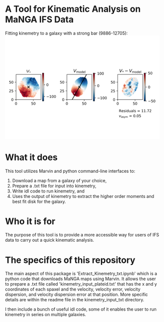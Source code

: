 # A Tool for Kinematic Analysis on MaNGA IFS Data
Fitting kinemetry to a galaxy with a strong bar (9886-12705):
<img src="https://github.com/beckynevin/MaNGA_Kinemetry_Tool/blob/master/kinemetry_figures/kinemetry_result_9886-12705.png" width=600>


# What it does

This tool utilizes Marvin and python command-line interfaces to:
1) Download a map from a galaxy of your choice,
2) Prepare a .txt file for input into kinemetry,
3) Write idl code to run kinemetry, and
4) Uses the output of kinemetry to extract the higher order moments and best fit disk for the galaxy.

# Who it is for
The purpose of this tool is to provide a more accessible way for users of IFS data to carry out a quick kinematic analysis.

# The specifics of this repository
The main aspect of this package is 'Extract_Kinemetry_txt.ipynb' which is a python code that downloads MaNGA maps using Marvin. It allows the user to prepare a .txt file called 'kinemetry_input_plateid.txt' that has the x and y coordinates of each spaxel and the velocity, velocity error, velocity dispersion, and velocity dispersion error at that position. More specific details are within the readme file in the kinemetry_input_txt directory.

I then include a bunch of useful idl code, some of it enables the user to run kinemetry in series on multiple galaxies.
